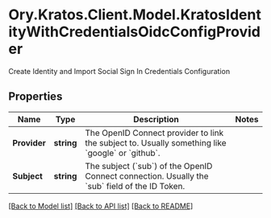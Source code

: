 # Ory.Kratos.Client.Model.KratosIdentityWithCredentialsOidcConfigProvider
Create Identity and Import Social Sign In Credentials Configuration

## Properties

Name | Type | Description | Notes
------------ | ------------- | ------------- | -------------
**Provider** | **string** | The OpenID Connect provider to link the subject to. Usually something like &#x60;google&#x60; or &#x60;github&#x60;. | 
**Subject** | **string** | The subject (&#x60;sub&#x60;) of the OpenID Connect connection. Usually the &#x60;sub&#x60; field of the ID Token. | 

[[Back to Model list]](../README.md#documentation-for-models) [[Back to API list]](../README.md#documentation-for-api-endpoints) [[Back to README]](../README.md)

